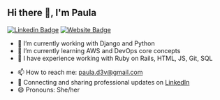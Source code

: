 ## Hi there 👋, I'm Paula

[![Linkedin Badge](https://img.shields.io/badge/-LinkedIn-0e76a8?style=flat-square&logo=Linkedin&logoColor=white)](https://linkedin.com/in/pauladev/?target=_blank)
[![Website Badge](https://img.shields.io/badge/Website-3b5998?style=flat-square&logo=google-chrome&logoColor=white)](https://paularesende.github.io/?target=_blank)
<!--
Here are some ideas to get you started:
-->
- 🔭 I’m currently working with Django and Python
- 🌱 I’m currently learning AWS and DevOps core concepts
- 💬 I have experience working with Ruby on Rails, HTML, JS, Git, SQL
<!--
- 👯 I’m looking to collaborate on ...
- 🤔 I’m looking for help with ...
- 💬 Ask me about ...
- -->
- 📫 How to reach me: paula.d3v@gmail.com
- 💼 Connecting and sharing professional updates on <a href="https://www.linkedin.com/in/pauladev/">LinkedIn</a>
- 😄 Pronouns: She/her
<!--
- ⚡ Fun fact: ...


<center>
  <table>
    <tr>
        <td><img width="400px" align="left" src="https://github-readme-stats.vercel.app/api/top-langs/?username=axelzito&hide=html&layout=compact&theme=default" /></td>
        <td><img width="470px" align="left" src="https://github-readme-stats.vercel.app/api?username=axelzito&theme=default" /></td>
    </tr>   
  </table>
</center>

-->
